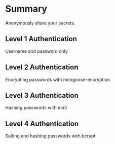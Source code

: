 # Summary
Anonymously share your secrets.

## Level 1 Authentication
Username and password only

## Level 2 Authentication
Encrypting passwords with mongoose-encryption

## Level 3 Authentication
Hashing passwords with md5

## Level 4 Authentication
Salting and hashing passwords with bcrypt